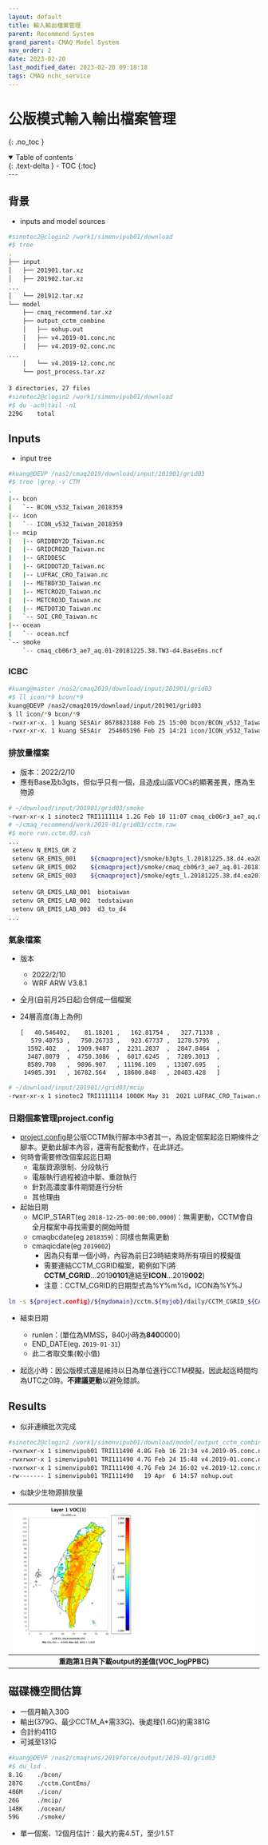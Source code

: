 ```yaml
---
layout: default
title: 輸入輸出檔案管理
parent: Recommend System
grand_parent: CMAQ Model System
nav_order: 2
date: 2023-02-20
last_modified_date: 2023-02-20 09:18:18
tags: CMAQ nchc_service
---
```


# 公版模式輸入輸出檔案管理
{: .no_toc }

<details open markdown="block">
  <summary>
    Table of contents
  </summary>
  {: .text-delta }
- TOC
{:toc}
</details>
---

## 背景
- inputs and model sources

```bash
#sinotec2@clogin2 /work1/simenvipub01/download
#$ tree
.
├── input
│   ├── 201901.tar.xz
│   ├── 201902.tar.xz
...
│   └── 201912.tar.xz
└── model
    ├── cmaq_recommend.tar.xz
    ├── output_cctm_combine
    │   ├── nohup.out
    │   ├── v4.2019-01.conc.nc
    │   ├── v4.2019-02.conc.nc
...
    │   └── v4.2019-12.conc.nc
    └── post_process.tar.xz

3 directories, 27 files
#sinotec2@clogin2 /work1/simenvipub01/download
#$ du -ach|tail -n1
229G    total
```

## Inputs
- input tree

```bash
#kuang@DEVP /nas2/cmaq2019/download/input/201901/grid03
#$ tree |grep -v CTM
.
|-- bcon
|   `-- BCON_v532_Taiwan_2018359
|-- icon
|   `-- ICON_v532_Taiwan_2018359
|-- mcip
|   |-- GRIDBDY2D_Taiwan.nc
|   |-- GRIDCRO2D_Taiwan.nc
|   |-- GRIDDESC
|   |-- GRIDDOT2D_Taiwan.nc
|   |-- LUFRAC_CRO_Taiwan.nc
|   |-- METBDY3D_Taiwan.nc
|   |-- METCRO2D_Taiwan.nc
|   |-- METCRO3D_Taiwan.nc
|   |-- METDOT3D_Taiwan.nc
|   `-- SOI_CRO_Taiwan.nc
|-- ocean
|   `-- ocean.ncf
`-- smoke
    `-- cmaq_cb06r3_ae7_aq.01-20181225.38.TW3-d4.BaseEms.ncf
```
### ICBC
```bash
#kuang@master /nas2/cmaq2019/download/input/201901/grid03
#$ ll icon/*9 bcon/*9
kuang@DEVP /nas2/cmaq2019/download/input/201901/grid03
$ ll icon/*9 bcon/*9
-rwxr-xr-x. 1 kuang SESAir 8678823188 Feb 25 15:00 bcon/BCON_v532_Taiwan_2018359
-rwxr-xr-x. 1 kuang SESAir  254605196 Feb 25 14:21 icon/ICON_v532_Taiwan_2018359
```

### 排放量檔案
- 版本：2022/2/10
- 應有Base及b3gts，但似乎只有一個，且造成山區VOCs的顯著差異，應為生物源

```bash
# ~/download/input/201901/grid03/smoke
-rwxr-xr-x 1 sinotec2 TRI1111114 1.2G Feb 10 11:07 cmaq_cb06r3_ae7_aq.01-20181225.38.TW3-d4.BaseEms.tar.gz
# ~/cmaq_recommend/work/2019-01/grid03/cctm.raw
#$ more run.cctm.03.csh
...
 setenv N_EMIS_GR 2
 setenv GR_EMIS_001    ${cmaqproject}/smoke/b3gts_l.20181225.38.d4.ea2019_d4.ncf
 setenv GR_EMIS_002    ${cmaqproject}/smoke/cmaq_cb06r3_ae7_aq.01-20181225.38.TW3-d4.ContEms.ncf
 setenv GR_EMIS_003    ${cmaqproject}/smoke/egts_l.20181225.38.d4.ea2019_d4.ncf

 setenv GR_EMIS_LAB_001  biotaiwan
 setenv GR_EMIS_LAB_002  tedstaiwan
 setenv GR_EMIS_LAB_003  d3_to_d4
...
```

### 氣象檔案

- 版本
  - 2022/2/10
  - WRF ARW V3.8.1
- 全月(自前月25日起)合併成一個檔案
- 24層高度(海上為例)

      [   40.546402,    81.18201 ,   162.81754 ,   327.71338 ,
         579.40753 ,   750.26733 ,   923.67737 ,  1278.5795  ,
        1592.402   ,  1909.9487  ,  2231.2837  ,  2847.8464  ,
        3487.8079  ,  4750.3086  ,  6017.6245  ,  7289.3013  ,
        8589.708   ,  9896.907   , 11196.109   , 13107.695   ,
       14985.391   , 16782.564   , 18600.848   , 20403.428   ]


```bash
# ~/download/input/201901//grid03/mcip
-rwxr-xr-x 1 sinotec2 TRI1111114 1000K May 31  2021 LUFRAC_CRO_Taiwan.nc
```
### 日期個案管理project.config
- [project.config](https://sinotec2.github.io/Focus-on-Air-Quality/GridModels/TWNEPA_RecommCMAQ/exec/#2-模擬案例與時間projectconfig)是公版CCTM執行腳本中3者其一，為設定個案起迄日期條件之腳本。更動此腳本內容，還需有配套動作，在此詳述。
- 何時會需要修改個案起迄日期
  - 電腦資源限制、分段執行
  - 電腦執行過程被迫中斷、重啟執行
  - 針對高濃度事件期間進行分析
  - 其他理由
- 起始日期
  - MCIP_START(eg `2018-12-25-00:00:00.0000`)：無需更動，CCTM會自全月檔案中尋找需要的開始時間
  - cmaqbcdate(eg `2018359`)：同樣也無需更動
  - cmaqicdate(eg `2019002`)
    - 因為只有單一個小時，內容為前日23時結束時所有項目的模擬值
    - 需要連結CCTM_CGRID檔案，範例如下(將**CCTM_CGRID**...2019**0101**連結至**ICON**...2019**002**)
    - 注意：CCTM_CGRID的日期型式為%Y%m%d，ICON為%Y%J

```bash
ln -s ${project.config}/${mydomain}/cctm.${myjob}/daily/CCTM_CGRID_${CAS}_20190101.nc ${cmaqproject}/${mydomain}/icon/ICON_${CAS}_2019002
```  
- 結束日期
  - runlen：(單位為MMSS，840小時為**840**0000)
  - END_DATE(eg. `2019-01-31`)
  - 此二者取交集(較小值)

- 起迄小時：因公版模式還是維持以日為單位進行CCTM模擬，因此起迄時間均為UTC之0時。**不建議更動**以避免錯誤。
## Results
- 似非連續批次完成

```bash
#sinotec2@clogin2 /work1/simenvipub01/download/model/output_cctm_combine
-rwxrwxr-x 1 simenvipub01 TRI111490 4.8G Feb 16 21:34 v4.2019-05.conc.nc
-rwxrwxr-x 1 simenvipub01 TRI111490 4.7G Feb 24 15:48 v4.2019-01.conc.nc
-rwxrwxr-x 1 simenvipub01 TRI111490 4.7G Feb 24 16:02 v4.2019-12.conc.nc
-rw------- 1 simenvipub01 TRI111490   19 Apr  6 14:57 nohup.out
```
- 似缺少生物源排放量

| ![Old-New_dVOCs.gif](https://github.com/sinotec2/Focus-on-Air-Quality/raw/main/assets/images/Old-New_dVOCs.gif) |
|:--:|
| <b>重跑第1日與下載output的差值(VOC_logPPBC)</b>|

## 磁碟機空間估算
- 一個月輸入30G
- 輸出(379G、最少CCTM_A*需33G)、後處理(1.6G)約需381G
- 合計約411G
- 可減至131G

```bash
#kuang@DEVP /nas2/cmaqruns/2019force/output/2019-01/grid03
#$ du_lsd .
8.1G    ./bcon/
287G    ./cctm.ContEms/
486M    ./icon/
26G     ./mcip/
148K    ./ocean/
59G     ./smoke/
```
- 單一個案、12個月估計：最大約需4.5T，至少1.5T
